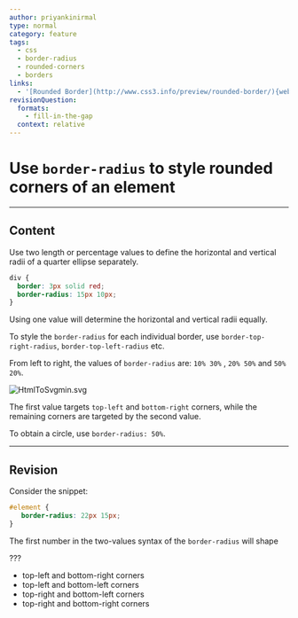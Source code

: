 ```yaml
---
author: priyankinirmal
type: normal
category: feature
tags:
  - css
  - border-radius
  - rounded-corners
  - borders
links:
  - '[Rounded Border](http://www.css3.info/preview/rounded-border/){website}'
revisionQuestion:
  formats:
    - fill-in-the-gap
  context: relative
---
```


# Use `border-radius` to style rounded corners of an element


---

## Content

Use two length or percentage values to define the horizontal and vertical radii of a quarter ellipse separately.

```css
div {
  border: 3px solid red;
  border-radius: 15px 10px;
}
```

Using one value will determine the horizontal and vertical radii equally.

To style the `border-radius` for each individual border, use `border-top-right-radius`, `border-top-left-radius` etc.

From left to right, the values of `border-radius` are: `10% 30%` , `20% 50%` and `50% 20%`.

![HtmlToSvgmin.svg](https://img.enkipro.com/5c9095310f0c5d1472cf1cbaae57b55c.png)

The first value targets `top-left` and `bottom-right` corners, while the remaining corners are targeted by the second value.

To obtain a circle, use `border-radius: 50%`.


---

## Revision

Consider the snippet:

```css
#element {
   border-radius: 22px 15px;
}
```

The first number in the two-values syntax of the `border-radius` will shape

???

- top-left and bottom-right corners
- top-left and bottom-left corners
- top-right and bottom-left corners
- top-right and bottom-right corners
